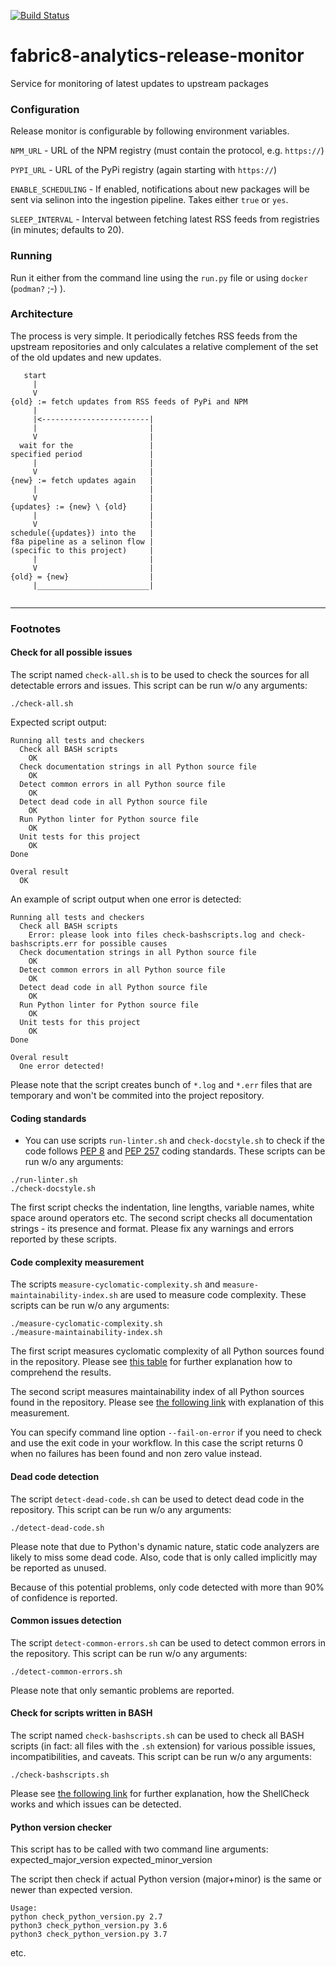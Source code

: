 [![Build Status](https://ci.centos.org/view/Devtools/job/devtools-fabric8-analytics-release-monitor-f8a-build-master/badge/icon)](https://ci.centos.org/view/Devtools/job/devtools-fabric8-analytics-release-monitor-f8a-build-master/)
# fabric8-analytics-release-monitor
Service for monitoring of latest updates to upstream packages

### Configuration
Release monitor is configurable by following environment variables.

`NPM_URL` - URL of the NPM registry (must contain the protocol, e.g. `https://`) 

`PYPI_URL` - URL of the PyPi registry (again starting with `https://`)
 
`ENABLE_SCHEDULING` - If enabled, notifications about new packages will be sent via selinon into the
ingestion pipeline. Takes either `true` or `yes`.
  
`SLEEP_INTERVAL` - Interval between fetching latest RSS feeds from registries (in minutes; defaults to 20).

### Running

Run it either from the command line using the `run.py` file or using `docker` (`podman?` ;-) ).

### Architecture

The process is very simple. It periodically fetches RSS feeds from the upstream repositories and
only calculates a relative complement of the set of the old updates and new updates.

```
   start
     |
     V
{old} := fetch updates from RSS feeds of PyPi and NPM
     |
     |<------------------------|
     |                         |
     V                         |
  wait for the                 |
specified period               |
     |                         |
     V                         |
{new} := fetch updates again   |
     |                         |
     V                         |
{updates} := {new} \ {old}     |
     |                         |
     V                         |
schedule({updates}) into the   |
f8a pipeline as a selinon flow |
(specific to this project)     |
     |                         |
     V                         |
{old} = {new}                  |
     |_________________________|
   

```

---------------------------------

### Footnotes

#### Check for all possible issues

The script named `check-all.sh` is to be used to check the sources for all detectable errors and issues. This script can be run w/o any arguments:

```
./check-all.sh
```

Expected script output:

```
Running all tests and checkers
  Check all BASH scripts
    OK
  Check documentation strings in all Python source file
    OK
  Detect common errors in all Python source file
    OK
  Detect dead code in all Python source file
    OK
  Run Python linter for Python source file
    OK
  Unit tests for this project
    OK
Done

Overal result
  OK
```

An example of script output when one error is detected:

```
Running all tests and checkers
  Check all BASH scripts
    Error: please look into files check-bashscripts.log and check-bashscripts.err for possible causes
  Check documentation strings in all Python source file
    OK
  Detect common errors in all Python source file
    OK
  Detect dead code in all Python source file
    OK
  Run Python linter for Python source file
    OK
  Unit tests for this project
    OK
Done

Overal result
  One error detected!
```

Please note that the script creates bunch of `*.log` and `*.err` files that are temporary and won't be commited into the project repository.

#### Coding standards

- You can use scripts `run-linter.sh` and `check-docstyle.sh` to check if the code follows [PEP 8](https://www.python.org/dev/peps/pep-0008/) and [PEP 257](https://www.python.org/dev/peps/pep-0257/) coding standards. These scripts can be run w/o any arguments:

```
./run-linter.sh
./check-docstyle.sh
```

The first script checks the indentation, line lengths, variable names, white space around operators etc. The second
script checks all documentation strings - its presence and format. Please fix any warnings and errors reported by these
scripts.

#### Code complexity measurement

The scripts `measure-cyclomatic-complexity.sh` and `measure-maintainability-index.sh` are used to measure code complexity. These scripts can be run w/o any arguments:

```
./measure-cyclomatic-complexity.sh
./measure-maintainability-index.sh
```

The first script measures cyclomatic complexity of all Python sources found in the repository. Please see [this table](https://radon.readthedocs.io/en/latest/commandline.html#the-cc-command) for further explanation how to comprehend the results.

The second script measures maintainability index of all Python sources found in the repository. Please see [the following link](https://radon.readthedocs.io/en/latest/commandline.html#the-mi-command) with explanation of this measurement.

You can specify command line option `--fail-on-error` if you need to check and use the exit code in your workflow. In this case the script returns 0 when no failures has been found and non zero value instead.

#### Dead code detection

The script `detect-dead-code.sh` can be used to detect dead code in the repository. This script can be run w/o any arguments:

```
./detect-dead-code.sh
```

Please note that due to Python's dynamic nature, static code analyzers are likely to miss some dead code. Also, code that is only called implicitly may be reported as unused.

Because of this potential problems, only code detected with more than 90% of confidence is reported.

#### Common issues detection

The script `detect-common-errors.sh` can be used to detect common errors in the repository. This script can be run w/o any arguments:

```
./detect-common-errors.sh
```

Please note that only semantic problems are reported.

#### Check for scripts written in BASH

The script named `check-bashscripts.sh` can be used to check all BASH scripts (in fact: all files with the `.sh` extension) for various possible issues, incompatibilities, and caveats. This script can be run w/o any arguments:

```
./check-bashscripts.sh
```

Please see [the following link](https://github.com/koalaman/shellcheck) for further explanation, how the ShellCheck works and which issues can be detected.

#### Python version checker

This script has to be called with two command line arguments:
expected_major_version expected_minor_version

The script then check if actual Python version (major+minor) is
the same or newer than expected version.

```
Usage:
python check_python_version.py 2.7
python3 check_python_version.py 3.6
python3 check_python_version.py 3.7
```
etc.